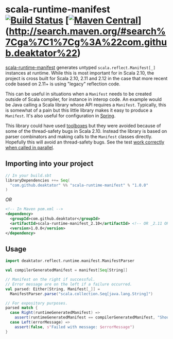 # scala-runtime-manifest [![Build Status](https://travis-ci.org/deaktator/scala-runtime-manifest.svg?branch=master)](https://travis-ci.org/deaktator/scala-runtime-manifest) [[![Maven Central](https://maven-badges.herokuapp.com/maven-central/com.github.deaktator/scala-runtime-manifest_2.10/badge.svg)](https://maven-badges.herokuapp.com/maven-central/com.github.deaktator/scala-runtime-manifest_2.10)](http://search.maven.org/#search%7Cga%7C1%7Cg%3A%22com.github.deaktator%22) #

[scala-runtime-manifest](https://github.com/deaktator/scala-runtime-manifest) generates untyped
`scala.reflect.Manifest[_]` instances at runtime.  While this is most important for in Scala 
2.10, the project is cross built for Scala 2.10, 2.11 and 2.12 in the case that more recent 
code based on 2.11+ is using "legacy" reflection code.

This can be useful in situations when a `Manifest` needs to be created outside of Scala 
compiler, for instance in interop code.  An example would be Java calling a Scala library whose
API requires a `Manifest`.  Typically, this is somewhat of a pain but this little library makes
it easy to produce a `Manifest`.  It's also useful for configuration in [Spring](http://spring.io).

This library could have used [toolboxes](http://www.scala-lang.org/api/2.11.1/scala-compiler/index.html#scala.tools.reflect.ToolBox) but they were avoided because of some of the 
thread-safety bugs in Scala 2.10.  Instead the library is based on parser combinators and making
calls to the `Manifest` classes directly.  Hopefully this will avoid an thread-safety bugs. See the
test [work correctly when called in parallel](https://github.com/deaktator/scala-runtime-manifest/blob/master/src/test/scala/deaktator/reflect/runtime/manifest/ManifestParserTest.scala#L147).


## Importing into your project

```scala
// In your build.sbt
libraryDependencies ++= Seq(
  "com.github.deaktator" %% "scala-runtime-manifest" % "1.0.0"
)
```

*OR*

```xml
<!-- In Maven pom.xml -->
<dependency>
  <groupId>com.github.deaktator</groupId>
  <artifactId>scala-runtime-manifest_2.10</artifactId> <!-- OR _2.11 OR _2.12 -->
  <version>1.0.0</version>
</dependency>
```

## Usage

```scala
import deaktator.reflect.runtime.manifest.ManifestParser

val compilerGeneratedManifest = manifest[Seq[String]]

// Manifest on the right if successful.
// Error message are on the left if a failure occurred.
val parsed: Either[String, Manifest[_]] =
  ManifestParser.parse("scala.collection.Seq[java.lang.String]")

// For expository purposes.
parsed match {
  case Right(runtimeGeneratedManifest) =>
    assert(runtimeGeneratedManifest == compilerGeneratedManifest, "Should be the same.")
  case Left(errorMessage) =>
    assert(false, s"Failed with message: $errorMessage")
}
```

